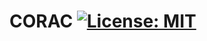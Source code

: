 # CORAC [![License: MIT](https://img.shields.io/badge/License-MIT-yellow.svg)](https://github.com/gamazonlab/CORAC/blob/master/LICENSE)

